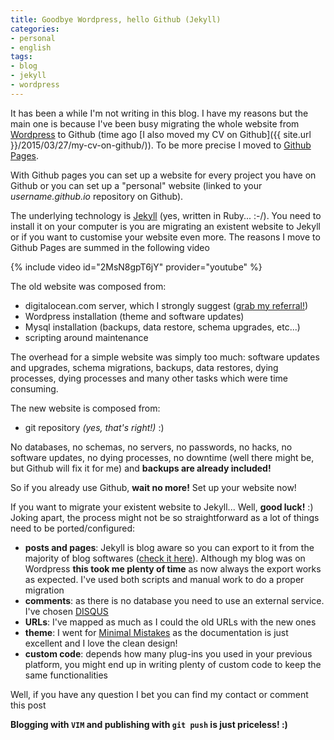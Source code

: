 ```yaml
---
title: Goodbye Wordpress, hello Github (Jekyll)
categories:
- personal
- english
tags:
- blog
- jekyll
- wordpress
---
```


It has been a while I'm not writing in this blog. I have my reasons but the
main one is because I've been busy migrating the whole website from
[Wordpress](https://wordpress.org) to Github (time ago [I also moved my CV on
Github]({{ site.url }}/2015/03/27/my-cv-on-github/)). To be more precise I
moved to [Github Pages](https://pages.github.com).

With Github pages you can set up a website for every project you have on Github
or you can set up a "personal" website (linked to your *username.github.io*
repository on Github).

The underlying technology is [Jekyll](https://jekyllrb.com) (yes, written in
Ruby... :-/).
You need to install it on your computer is you are migrating an existent
website to Jekyll or if you want to customise your website even more.
The reasons I move to Github Pages are summed in the following video

{% include video id="2MsN8gpT6jY" provider="youtube" %}

The old website was composed from:
* digitalocean.com server, which I strongly suggest
([grab my referral!](https://m.do.co/c/a9ba99ae5c7c))
* Wordpress installation (theme and software updates)
* Mysql installation (backups, data restore, schema upgrades, etc...)
* scripting around maintenance

The overhead for a simple website was simply too much: software updates and
upgrades, schema migrations, backups, data restores, dying processes,
dying processes and many other tasks which were time consuming.

The new website is composed from:
* git repository *(yes, that's right!)* :)

No databases, no schemas, no servers, no passwords, no hacks, no software
updates, no dying processes, no downtime (well there might be, but Github will
fix it for me) and **backups are already included!**

So if you already use Github, **wait no more!** Set up your website now!

If you want to migrate your existent website to Jekyll... Well, **good luck!** :)
Joking apart, the process might not be so straightforward as a lot of things
need to be ported/configured:

* **posts and pages**: Jekyll is blog aware so you can export to it from the
majority of blog softwares ([check it here](http://import.jekyllrb.com)).
Although my blog was on Wordpress **this took me plenty of time** as now always
the export works as expected. I've used both scripts and manual work to do a
proper migration
* **comments**: as there is no database you need to use an external service.
I've chosen [DISQUS](https://disqus.com)
* **URLs**: I've mapped as much as I could the old URLs with the new ones
* **theme**: I went for [Minimal Mistakes](https://mmistakes.github.io/minimal-mistakes/)
as the documentation is just excellent and I love the clean design!
* **custom code**: depends how many plug-ins you used in your previous platform,
you might end up in writing plenty of custom code to keep the same
functionalities

Well, if you have any question I bet you can find my contact or comment this post

**Blogging with `VIM` and publishing with `git push` is just priceless! :)**

